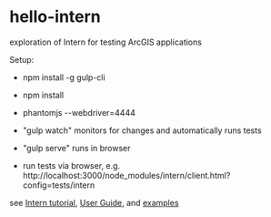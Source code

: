 # hello-intern
exploration of Intern for testing ArcGIS applications

Setup:
* npm install -g gulp-cli
* npm install
* phantomjs --webdriver=4444

* "gulp watch" monitors for changes and automatically runs tests
* "gulp serve" runs in browser 
* run tests via browser, e.g. http://localhost:3000/node_modules/intern/client.html?config=tests/intern

see [Intern tutorial](https://github.com/theintern/intern-tutorial), [User Guide](https://theintern.github.io/intern/#what-is-intern), and [examples](https://github.com/theintern/intern-examples)   
